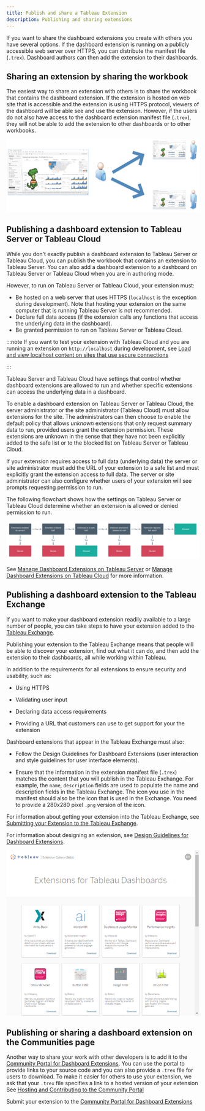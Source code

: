 ```yaml
---
title: Publish and share a Tableau Extension
description: Publishing and sharing extensions
---
```


If you want to share the dashboard extensions you create with others you have several options. 
If the dashboard extension is running on a publicly accessible web server over HTTPS, you can distribute the manifest file (`.trex`). Dashboard authors can then add the extension to their dashboards.

## Sharing an extension by sharing the workbook

The easiest way to share an extension with others is to share the workbook that contains the dashboard extension. If the extension is hosted on web site that is accessible and the extension is using HTTPS protocol, viewers of the dashboard will be able see and use the extension. However, if the users do not also have access to the dashboard extension manifest file (`.trex`), they will not be able to add the extension to other dashboards or to other workbooks.

![](./assets/frelard_share_twb.png)

## Publishing a dashboard extension to Tableau Server or Tableau Cloud

While you don't exactly publish a dashboard extension to Tableau Server or Tableau Cloud, you can publish the workbook that contains an extension to Tableau Server. You can also add a dashboard extension to a dashboard on Tableau Server or Tableau Cloud when you are in authoring mode.

However, to run on Tableau Server or Tableau Cloud, your extension must:

* Be hosted on a web server that uses HTTPS (`localhost` is the exception during development). Note that hosting your extension on the same computer that is running Tableau Server is not recommended.
* Declare full data access (if the extension calls any functions that access the underlying data in the dashboard). 
* Be granted permission to run on Tableau Server or Tableau Cloud. 

:::note
If you want to test your extension with Tableau Cloud and you are running an extension on `http://localhost` during development, see [Load and view localhost content on sites that use secure connections](./trex_security.html#load-and-view-localhost-content-on-sites-that-use-secure-connections)

:::

Tableau Server and Tableau Cloud have settings that control whether dashboard extensions are allowed to run and whether specific extensions can access the underlying data in a dashboard.

To enable a dashboard extension on Tableau Server or Tableau Cloud, the server administrator or the site administrator (Tableau Cloud) must allow extensions for the site. The administrators can then choose to enable the default policy that allows *unknown* extensions that only request summary data to run, provided users grant the extension permission. These extensions are unknown in the sense that they have not been explicitly added to the safe list or to the blocked list on Tableau Server or Tableau Cloud.  

If your extension requires access to full data (underlying data) the server or site administrator must add the URL of your extension to a safe list and must explicitly grant the extension access to full data. The server or site administrator can also configure whether users of your extension will see prompts requesting permission to run.

The following flowchart shows how the settings on Tableau Server or Tableau Cloud determine whether an extension is allowed or denied permission to run.

 ![alt text](./assets/Extensions_Safe_List_Block_List_Evaluation_2x.png "Flowchart showing the process that allows or denies an extension to run on Tableau Server or Tableau Cloud.")
  
See [Manage Dashboard Extensions on Tableau Server](https://onlinehelp.tableau.com/current/server/en-us/dashboard_extensions_server.htm) or [Manage Dashboard Extensions on Tableau Cloud](https://onlinehelp.tableau.com/current/online/en-us/dashboard_extensions_server.htm) for more information.

## Publishing a dashboard extension to the Tableau Exchange

If you want to make your dashboard extension readily available to a large number of people, you can take steps to have your extension added to the [Tableau Exchange](https://exchange.tableau.com/).

Publishing your extension to the Tableau Exchange means that people will be able to discover your extension, find out what it can do, and then add the extension to their dashboards, all while working within Tableau.

In addition to the requirements for all extensions to ensure security and usability, such as:

* Using HTTPS

* Validating user input

* Declaring data access requirements

* Providing a URL that customers can use to get support for your the extension

Dashboard extensions that appear in the Tableau Exchange must also:

* Follow the Design Guidelines for Dashboard Extensions (user interaction and style guidelines for user interface elements).

* Ensure that the information in the extension manifest file (`.trex`) matches the content that you will publish in the Tableau Exchange. For example, the `name`, `description` fields are used to populate the name and description fields in the Tableau Exchange.  The icon you use in the manifest should also be the icon that is used in the Exchange. You need to provide a 280x280 pixel `.png` version of the icon. 

For information about getting your extension into the Tableau Exchange, see [Submitting your Extension to the Tableau Exchange](./ux_extension_gallery.html).

For information about designing an extension, see [Design Guidelines for Dashboard Extensions](./ux_design.html).

![](./assets/trex_gallery.png)

## Publishing or sharing a dashboard extension on the Communities page

Another way to share your work with other developers is to add it to the [Community Portal for Dashboard Extensions](./community/). You can use the portal to provide links to your source code and you can also provide a `.trex` file for users to download. To make it easier for others to use your extension, we ask that your `.trex` file specifies a link to a hosted version of your extension
See [Hosting and Contributing to the Community Portal](./trex_contributing.html)

Submit your extension to the [Community Portal for Dashboard Extensions](./community/)
